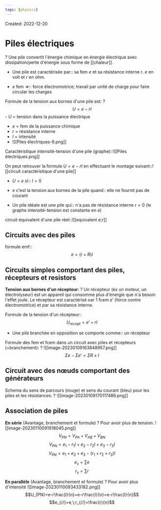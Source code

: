 ```yaml
---
tags: [physics] 
---
```

Created: 2022-12-20

# Piles électriques
?
Une pile convertit l'énergie chimique en énergie électrique avec dissipation/perte d'énergie sous forme de [[chaleur]].
<!--SR:!2023-03-07,37,190-->

- Une pile est caractérisée par:: sa fem $e$ et sa résistance interne $r$. $e$ en volt et $r$ en ohm.
<!--SR:!2023-03-23,40,286-->

<!--SR:!2023-02-27,33,190-->
- $e$ fem =>:: force électromotrice; travail par unité de charge pour faire circular les charges
<!--SR:!2023-05-20,91,246-->

Formule de la tension aux bornes d'une pile est:
?
$$U=e-rI$$- $U$ = tension dans la puissance électrique
- $e$ = fem de la puissance chimique
- $r$ = résistance interne 
- $I$ = intensité
- ![[Piles électriques-6.png]]
<!--SR:!2023-03-14,44,226-->

Caractéristique intensité-tension d'une pile (graphe)::![[Piles électriques.png]]
<!--SR:!2023-05-12,86,246-->

On peut retrouver la formule $U=e-rI$ en effectuant le montage suivant::![[circuit caractéristique d'une pile]]
<!--SR:!2023-05-06,84,246-->

- $U=e$ si:: $I=0$
<!--SR:!2023-04-25,76,246-->
- $e$ c'est la tension aux bornes de la pile quand:: elle ne fournit pas de courant
<!--SR:!2023-05-25,94,246-->
- Un pile idéale est une pile qui:: n'a pas de résistance interne $r=0$ (le graphe intensité-tension est constante en $e$)
<!--SR:!2023-05-04,81,246-->

circuit équivalent d'une pile réel::![[equivalent e;r]]
<!--SR:!2023-04-04,63,246-->

## Circuits avec des piles
formule emf::$$e=(r+R)I$$
<!--SR:!2023-03-22,50,226-->


## Circuits simples comportant des piles, récepteurs et resistors

**Tension aux bornes d'un récepteur**:
?
Un récepteur (ex un moteur, un électrolyseur) est un appareil qui consomme plus d'énergie que n'a besoin l'effet joule.
Le récepteur est caractérisé oar 1 fcem $e'$ (force contre électromotrice) et par sa résistance interne. 
<!--SR:!2023-05-14,74,240-->

Formule de la tension  d'un récepteur::$$U_{recept}=e'+rI$$
<!--SR:!2023-03-13,39,240-->
- Une pile branchée en opposition se comporte comme:: un récepteur
<!--SR:!2023-03-11,39,240-->


Formule des fem et fcem dans un circuit avec piles et récepteurs (+branchement):
?
![[image-20230109163848957.png]]
$$\Sigma{e} - \Sigma{e'}=\Sigma{R}\times I$$
<!--SR:!2023-05-13,74,240-->

## Circuit avec des nœuds comportant des générateurs

Schema du sens de parcours (rouge) et sens du courant (bleu) pour les piles et les résistances:
?
![[image-20230109170117486.png]]
<!--SR:!2023-03-16,42,240-->

## Association de piles
**En série** (Avantage, branchement et formule)
?
Pour avoir plus de tension.
![[image-20230110091918045.png]]$$V_{PN}=V_{PA}+V_{AB}+V_{BN}$$
$$V_{PN}=e_{1}-r_{1}I+e_{2}-r_{2}I+e_{3}-r_{3}I$$
$$V_{PN}=e_{1}+e_{2}+e_{3}-(r_{1}+r_{2}+r_{3})I$$
$$e_s=\sum{e}$$$$r_s=\sum\limits{r}$$
<!--SR:!2023-03-09,35,240-->

**En parallèle** (Avantage, branchement et formule)
?
Pour avoir plus d'intensité
![[image-20230110093433182.png]]
$$U_{PN}=e-r\frac{I}{n}=e-r\frac{I}{n}=e-r\frac{I}{n}$$
$$e_{//}=e,\;r_{//}=\frac{r}{n}$$
<!--SR:!2023-03-02,30,240-->








